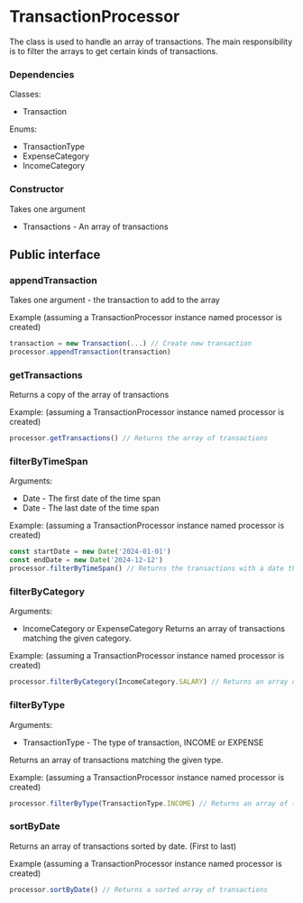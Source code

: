 # TransactionProcessor

The class is used to handle an array of transactions. The main responsibility is to filter the arrays to get certain kinds of transactions.
### Dependencies
Classes:
* Transaction

Enums:
* TransactionType
* ExpenseCategory
* IncomeCategory

### Constructor
Takes one argument
* Transactions - An array of transactions

## Public interface

### appendTransaction
Takes one argument - the transaction to add to the array

Example (assuming a TransactionProcessor instance named processor is created)
```js
transaction = new Transaction(...) // Create new transaction
processor.appendTransaction(transaction)
```

### getTransactions
Returns a copy of the array of transactions

Example: (assuming a TransactionProcessor instance named processor is created)
```js
processor.getTransactions() // Returns the array of transactions
```

### filterByTimeSpan
Arguments: 
* Date - The first date of the time span
* Date - The last date of the time span

Example: (assuming a TransactionProcessor instance named processor is created)
```js
const startDate = new Date('2024-01-01')
const endDate = new Date('2024-12-12')
processor.filterByTimeSpan() // Returns the transactions with a date that occurs between startDate and endDate
```

### filterByCategory
Arguments:
* IncomeCategory or ExpenseCategory
Returns an array of transactions matching the given category.

Example: (assuming a TransactionProcessor instance named processor is created)
```js
processor.filterByCategory(IncomeCategory.SALARY) // Returns an array of transactions of the category SALARY
```

### filterByType
Arguments:
* TransactionType - The type of transaction, INCOME or EXPENSE

Returns an array of transactions matching the given type.

Example: (assuming a TransactionProcessor instance named processor is created)
```js
processor.filterByType(TransactionType.INCOME) // Returns an array of transactions of the type INCOME.
```

### sortByDate
Returns an array of transactions sorted by date. (First to last)

Example (assuming a TransactionProcessor instance named processor is created)
```js
processor.sortByDate() // Returns a sorted array of transactions
```


